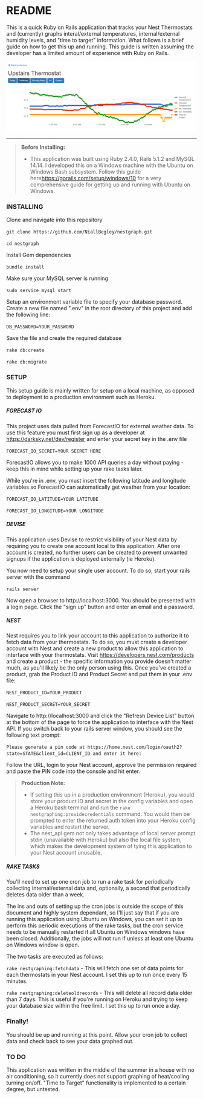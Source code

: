 # README

This is a quick Ruby on Rails application that tracks your Nest Thermostats and (currently) graphs interal/external temperatures, internal/external humidity levels, and "time to target" information.  What follows is a brief guide on how to get this up and running.  This guide is written assuming the developer has a limited amount of experience with Ruby on Rails.

![Screenshot](https://raw.githubusercontent.com/NiallBegley/nestgraph/master/screenshot.png)

----------

> **Before Installing:**
> - This application was built using Ruby 2.4.0, Rails 5.1.2 and MySQL 14.14.  I developed this on a Windows machine with the Ubuntu on Windows Bash subsystem.  Follow this guide here<https://gorails.com/setup/windows/10> for a very comprehensive guide for getting up and running with Ubuntu on Windows. 
### INSTALLING

Clone and navigate into this repository

`git clone https://github.com/NiallBegley/nestgraph.git`

`cd nestgraph`

Install Gem dependencies

`bundle install`

Make sure your MySQL server is running

`sudo service mysql start`

Setup an environment variable file to specify your database password.  Create a new file named ".env" in the root directory of this project and add the following line:

`DB_PASSWORD=YOUR_PASSWORD`

Save the file and create the required database

`rake db:create`

`rake db:migrate`

### SETUP

This setup guide is mainly written for setup on a local machine, as opposed to deployment to a production environment such as Heroku.  
##### FORECAST IO

This project uses data pulled from ForecastIO for external weather data.  To use this feature you must first sign up as a developer at <https://darksky.net/dev/register> and enter your secret key in the .env file

`FORECAST_IO_SECRET=YOUR SECRET HERE`

ForecastIO allows you to make 1000 API queries a day without paying - keep this in mind while setting up your rake tasks later.  

While you're in .env, you must insert the following latitude and longitude variables so ForecastIO can automatically get weather from your location:

`FORECAST_IO_LATITUDE=YOUR LATITUDE`

`FORECAST_IO_LONGITUDE=YOUR LONGITUDE`

##### DEVISE

This application uses Devise to restrict visibility of your Nest data by requiring you to create one account local to this application.  After one account is created, no further users can be created to prevent unwanted signups if the application is deployed externally (ie Heroku).

You now need to setup your single user account.  To do so, start your rails server with the command

`rails server`

Now open a browser to http://localhost:3000.  You should be presented with a login page.  Click the "sign up" button and enter an email and a password.

##### NEST

Nest requires you to link your account to this application to authorize it to fetch data from your thermostats.  To do so, you must create a developer account with Nest and create a new product to allow this application to interface with your thermostats.  Visit <https://developers.nest.com/products> and create a product - the specific information you provide doesn't matter much, as you'll likely be the only person using this.  Once you've created a product, grab the Product ID and Product Secret and put them in your .env file:

`NEST_PRODUCT_ID=YOUR_PRODUCT`

`NEST_PRODUCT_SECRET=YOUR_SECRET`

Navigate to http://localhost:3000 and click the "Refresh Device List" button at the bottom of the page to force the application to interface with the Nest API.  If you switch back to your rails server window, you should see the following text prompt:

`Please generate a pin code at https://home.nest.com/login/oauth2?state=STATE&client_id=CLIENT_ID and enter it here:`

Follow the URL, login to your Nest account, approve the permission required and paste the PIN code into the console and hit enter.

> **Production Note:**
>- If setting this up in a production environment (Heroku), you would store your product ID and secret in the config variables and open a Heroku bash terminal and run the `rake nestgraphing:providecredentials` command.  You would then be prompted to enter the returned auth token into your Heroku config variables and restart the server.
>- The nest_api gem not only takes advantage of local server prompt stdin (unavailable with Heroku) but also the local file system, which makes the development system of tying this application to your Nest account unusable.
##### RAKE TASKS

You'll need to set up one cron job to run a rake task for periodically collecting internal/external data and, optionally, a second that periodically deletes data older than a week.

The ins and outs of setting up the cron jobs is outside the scope of this document and highly system dependant, so I'll just say that if you are running this application using Ubuntu on Windows, you can set it up to perform this periodic executions of the rake tasks, but the cron service needs to be manually restarted if all Ubuntu on Windows windows have been closed.  Additionally, the jobs will not run if unless at least one Ubuntu on Windows window is open.

The two tasks are executed as follows:

`rake nestgraphing:fetchdata` - This will fetch one set of data points for each thermostats in your Nest account.  I set this up to run once every 15 minutes.

`rake nestgraphing:deleteoldrecords` - This will delete all record data older than 7 days.  This is useful if you're running on Heroku and trying to keep your database size within the free limit.  I set this up to run once a day.

### Finally!

You should be up and running at this point.  Allow your cron job to collect data and check back to see your data graphed out.

### TO DO

This application was written in the middle of the summer in a house with no air conditioning, so it currently does not support graphing of heat/cooling turning on/off.  "Time to Target" functionality is implemented to a certain degree, but untested.
